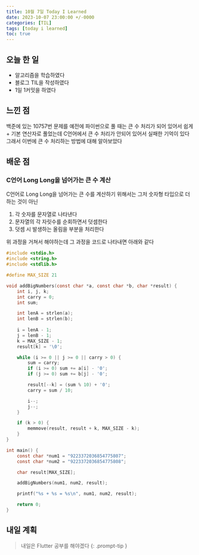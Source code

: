 ```yaml
---
title: 10월 7일 Today I Learned
date: 2023-10-07 23:00:00 +/-0000
categories: [TIL]
tags: [today i learned]
toc: true
---
```


## 오늘 한 일

* 알고리즘을 학습하였다
* 블로그 TIL을 작성하였다
* 1일 1커밋을 하였다

## 느낀 점

백준에 있는 10757번 문제를 예전에 파이썬으로 풀 때는 큰 수 처리가 되어 있어서 쉽게 + 기본 연산자로 풀었는데 C언어에서 큰 수 처리가 안되어 있어서 실패한 기억이 있다 그래서 이번에 큰 수 처리하는 방법에 대해 알아보았다

## 배운 점

### C언어 Long Long을 넘어가는 큰 수 계산

C언어로 Long Long을 넘어가는 큰 수를 계산하기 위해서는 그저 숫자형 타입으로 더 하는 것이 아닌

1. 각 숫자를 문자열로 나타낸다
2. 문자열의 각 자릿수를 순회하면서 덧셈한다 
3. 덧셈 시 발생하는 올림을 부분을 처리한다

위 과정을 거쳐서 해야하는데 그 과정을 코드로 나타내면 아래와 같다

~~~c
#include <stdio.h>
#include <string.h>
#include <stdlib.h>

#define MAX_SIZE 21

void addBigNumbers(const char *a, const char *b, char *result) {
    int i, j, k;
    int carry = 0;
    int sum;

    int lenA = strlen(a);
    int lenB = strlen(b);
    
    i = lenA - 1;
    j = lenB - 1;
    k = MAX_SIZE - 1;
    result[k] = '\0';

    while (i >= 0 || j >= 0 || carry > 0) {
        sum = carry;
        if (i >= 0) sum += a[i] - '0'; 
        if (j >= 0) sum += b[j] - '0';

        result[--k] = (sum % 10) + '0';
        carry = sum / 10;

        i--;
        j--;
    }

    if (k > 0) {
        memmove(result, result + k, MAX_SIZE - k);
    }
}

int main() {
    const char *num1 = "9223372036854775807";
    const char *num2 = "9223372036854775808";

    char result[MAX_SIZE];

    addBigNumbers(num1, num2, result);

    printf("%s + %s = %s\n", num1, num2, result);

    return 0;
}
~~~

## 내일 계획

> 내일은 Flutter 공부를 해야겠다
{: .prompt-tip }

